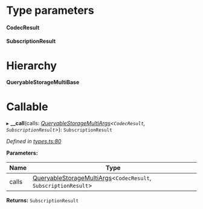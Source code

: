 

# Type parameters
#### CodecResult 
#### SubscriptionResult 
# Hierarchy

**QueryableStorageMultiBase**

# Callable
▸ **__call**(calls: *[QueryableStorageMultiArgs](../modules/_types_.md#queryablestoragemultiargs)<`CodecResult`, `SubscriptionResult`>*): `SubscriptionResult`

*Defined in [types.ts:80](https://github.com/polkadot-js/api/blob/c01ade8/packages/api/src/types.ts#L80)*

**Parameters:**

| Name | Type |
| ------ | ------ |
| calls | [QueryableStorageMultiArgs](../modules/_types_.md#queryablestoragemultiargs)<`CodecResult`, `SubscriptionResult`> |

**Returns:** `SubscriptionResult`

